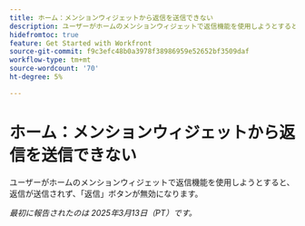 ```yaml
---
title: ホーム：メンションウィジェットから返信を送信できない
description: ユーザーがホームのメンションウィジェットで返信機能を使用しようとすると、返信が送信されず、「返信」ボタンが無効になります。
hidefromtoc: true
feature: Get Started with Workfront
source-git-commit: f9c3efc48b0a3978f38986959e52652bf3509daf
workflow-type: tm+mt
source-wordcount: '70'
ht-degree: 5%

---
```



# ホーム：メンションウィジェットから返信を送信できない

ユーザーがホームのメンションウィジェットで返信機能を使用しようとすると、返信が送信されず、「返信」ボタンが無効になります。

_最初に報告されたのは 2025年3月13日（PT）です。_

